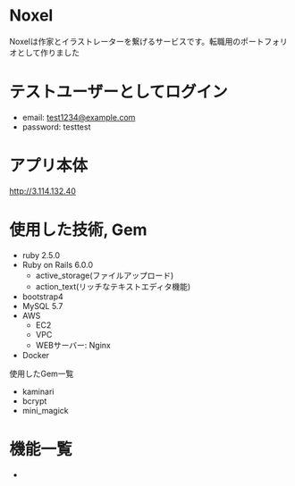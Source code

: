 # Noxel

Noxelは作家とイラストレーターを繋げるサービスです。転職用のポートフォリオとして作りました

# テストユーザーとしてログイン

* email: test1234@example.com  
* password: testtest

# アプリ本体

http://3.114.132.40

# 使用した技術, Gem
* ruby 2.5.0  
* Ruby on Rails 6.0.0  
  * active_storage(ファイルアップロード)  
  * action_text(リッチなテキストエディタ機能)  
* bootstrap4  
* MySQL 5.7  
* AWS  
  * EC2  
  * VPC  
  * WEBサーバー: Nginx   
* Docker  

使用したGem一覧
* kaminari  
* bcrypt  
* mini_magick  

# 機能一覧
*
